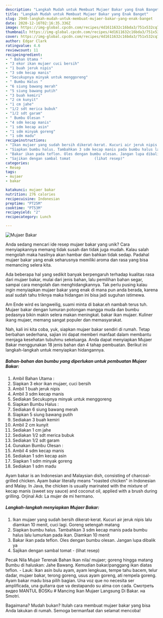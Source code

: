 ```yaml
---
description: "Langkah Mudah untuk Membuat Mujaer Bakar yang Enak Banget"
title: "Langkah Mudah untuk Membuat Mujaer Bakar yang Enak Banget"
slug: 2940-langkah-mudah-untuk-membuat-mujaer-bakar-yang-enak-banget
date: 2020-12-16T02:16:35.336Z
image: https://img-global.cpcdn.com/recipes/4d1611632c16bda3/751x532cq70/mujaer-bakar-foto-resep-utama.jpg
thumbnail: https://img-global.cpcdn.com/recipes/4d1611632c16bda3/751x532cq70/mujaer-bakar-foto-resep-utama.jpg
cover: https://img-global.cpcdn.com/recipes/4d1611632c16bda3/751x532cq70/mujaer-bakar-foto-resep-utama.jpg
author: Edgar Clark
ratingvalue: 4.6
reviewcount: 11
recipeingredient:
- " Bahan Utama "
- "3 ekor ikan mujaer cuci bersih"
- "1 buah jeruk nipis"
- "3 sdm kecap manis"
- "Secukupnya minyak untuk menggoreng"
- " Bumbu Halus "
- "6 siung bawang merah"
- "5 siung bawang putih"
- "3 buah kemiri"
- "2 cm kunyit"
- "1 cm jahe"
- "1/2 sdt merica bubuk"
- "1/2 sdt garam"
- " Bumbu Olesan "
- "4 sdm kecap manis"
- "1 sdm kecap asin"
- "1 sdm minyak goreng"
- "1 sdm madu"
recipeinstructions:
- "Ikan mujaer yang sudah bersih dikerat-kerat. Kucuri air jeruk nipis lalu diamkan 10 menit, cuci lagi. Goreng setengah matang"
- "Siapkan bumbu halus. Tambahkan 3 sdm kecap manis pada bumbu halus lalu lumurkan pada ikan. Diamkan 10 menit"
- "Bakar ikan pada teflon. Oles dengan bumbu olesan. Jangan lupa dibalik ya"
- "Sajikan dengan sambal tomat           (lihat resep)"
categories:
- Resep
tags:
- mujaer
- bakar

katakunci: mujaer bakar 
nutrition: 276 calories
recipecuisine: Indonesian
preptime: "PT25M"
cooktime: "PT53M"
recipeyield: "2"
recipecategory: Lunch

---
```



![Mujaer Bakar](https://img-global.cpcdn.com/recipes/4d1611632c16bda3/751x532cq70/mujaer-bakar-foto-resep-utama.jpg)

Anda sedang mencari ide resep mujaer bakar yang unik? Cara menyiapkannya memang tidak susah dan tidak juga mudah. Kalau salah mengolah maka hasilnya akan hambar dan bahkan tidak sedap. Padahal mujaer bakar yang enak seharusnya memiliki aroma dan rasa yang bisa memancing selera kita.

Ada beberapa hal yang sedikit banyak berpengaruh terhadap kualitas rasa dari mujaer bakar, mulai dari jenis bahan, lalu pemilihan bahan segar, sampai cara mengolah dan menghidangkannya. Tak perlu pusing kalau ingin menyiapkan mujaer bakar yang enak di mana pun anda berada, karena asal sudah tahu triknya maka hidangan ini bisa jadi suguhan istimewa.

Am Ende wird es langweilig, suami minta di bakar.eh nambah terus tuh. Mujaer bakar dengan lumuran potongan mangga muda dan bumbu pedasnya bikin makin selera makan meningkat. bakar ikan mujaer. Kuliner ikang mujaer, memang sangat populer dan memasyarakat.


Nah, kali ini kita coba, yuk, siapkan mujaer bakar sendiri di rumah. Tetap berbahan sederhana, sajian ini dapat memberi manfaat dalam membantu menjaga kesehatan tubuhmu sekeluarga. Anda dapat menyiapkan Mujaer Bakar menggunakan 18 jenis bahan dan 4 tahap pembuatan. Berikut ini langkah-langkah untuk menyiapkan hidangannya.

<!--inarticleads1-->

##### Bahan-bahan dan bumbu yang diperlukan untuk pembuatan Mujaer Bakar:

1. Ambil  Bahan Utama :
1. Siapkan 3 ekor ikan mujaer, cuci bersih
1. Ambil 1 buah jeruk nipis
1. Ambil 3 sdm kecap manis
1. Sediakan Secukupnya minyak untuk menggoreng
1. Siapkan  Bumbu Halus :
1. Sediakan 6 siung bawang merah
1. Siapkan 5 siung bawang putih
1. Sediakan 3 buah kemiri
1. Ambil 2 cm kunyit
1. Sediakan 1 cm jahe
1. Sediakan 1/2 sdt merica bubuk
1. Sediakan 1/2 sdt garam
1. Gunakan  Bumbu Olesan :
1. Ambil 4 sdm kecap manis
1. Sediakan 1 sdm kecap asin
1. Siapkan 1 sdm minyak goreng
1. Sediakan 1 sdm madu


Ayam bakar is an Indonesian and Malaysian dish, consisting of charcoal-grilled chicken. Ayam bakar literally means &#34;roasted chicken&#34; in Indonesian and Malay. In Java, the chicken is usually marinated with the mixture of kecap manis (sweet soy sauce) and coconut oil, applied with a brush during grilling. Orjinal Adı: La mujer de mi hermano. 

<!--inarticleads2-->

##### Langkah-langkah menyiapkan Mujaer Bakar:

1. Ikan mujaer yang sudah bersih dikerat-kerat. Kucuri air jeruk nipis lalu diamkan 10 menit, cuci lagi. Goreng setengah matang
1. Siapkan bumbu halus. Tambahkan 3 sdm kecap manis pada bumbu halus lalu lumurkan pada ikan. Diamkan 10 menit
1. Bakar ikan pada teflon. Oles dengan bumbu olesan. Jangan lupa dibalik ya
1. Sajikan dengan sambal tomat -           (lihat resep)


Pecak Nila Mujair Terenak Bahan Ikan nila/ mujaer; goreng hingga matang Bumbu di haluskan: Jahe Bawang. Kemudian bakar/panggang ikan diatas teflon. - Lauk: Ikan asin bulu ayam, ayam lengkuas, tempe tahu bacem, telur dadar, mujaer bakar, terong goreng, usus ayam goreng, ati rempela goreng. Ayam bakar madu bisa pilih bagian. Una voz que no necesita ser amplificada, una guitarra que va destapando su alma con cada. Смотреть видео MANTUL BOSKu # Mancing Ikan Mujaer Langsung Di Bakar. на Smotri. 

Bagaimana? Mudah bukan? Itulah cara membuat mujaer bakar yang bisa Anda lakukan di rumah. Semoga bermanfaat dan selamat mencoba!
